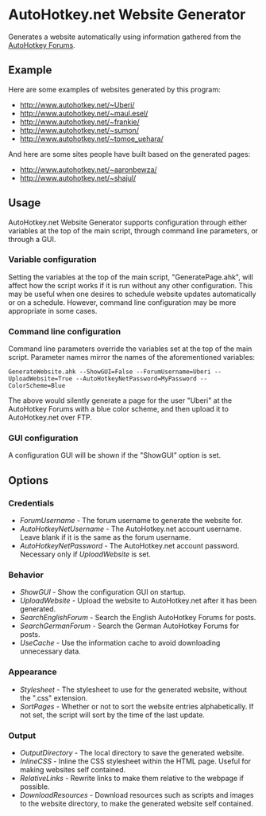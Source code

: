 AutoHotkey.net Website Generator
================================
Generates a website automatically using information gathered from the [AutoHotkey Forums].

Example
-------

Here are some examples of websites generated by this program:

* http://www.autohotkey.net/~Uberi/
* http://www.autohotkey.net/~maul.esel/
* http://www.autohotkey.net/~frankie/
* http://www.autohotkey.net/~sumon/
* http://www.autohotkey.net/~tomoe_uehara/

And here are some sites people have built based on the generated pages:

* http://www.autohotkey.net/~aaronbewza/
* http://www.autohotkey.net/~shajul/

Usage
-----

AutoHotkey.net Website Generator supports configuration through either variables at the top of the main script, through command line parameters, or through a GUI.

### Variable configuration

Setting the variables at the top of the main script, "GeneratePage.ahk", will affect how the script works if it is run without any other configuration. This may be useful when one desires to schedule website updates automatically or on a schedule. However, command line configuration may be more appropriate in some cases.

### Command line configuration

Command line parameters override the variables set at the top of the main script. Parameter names mirror the names of the aforementioned variables:

    GenerateWebsite.ahk --ShowGUI=False --ForumUsername=Uberi --UploadWebsite=True --AutoHotkeyNetPassword=MyPassword --ColorScheme=Blue

The above would silently generate a page for the user "Uberi" at the AutoHotkey Forums with a blue color scheme, and then upload it to AutoHotkey.net over FTP.

### GUI configuration

A configuration GUI will be shown if the "ShowGUI" option is set.

Options
-------

### Credentials
* _ForumUsername_ - The forum username to generate the website for.
* _AutoHotkeyNetUsername_ - The AutoHotkey.net account username. Leave blank if it is the same as the forum username.
* _AutoHotkeyNetPassword_ - The AutoHotkey.net account password. Necessary only if _UploadWebsite_ is set.

### Behavior
* _ShowGUI_ - Show the configuration GUI on startup.
* _UploadWebsite_ - Upload the website to AutoHotkey.net after it has been generated.
* _SearchEnglishForum_ - Search the English AutoHotkey Forums for posts.
* _SearchGermanForum_ - Search the German AutoHotkey Forums for posts.
* _UseCache_ - Use the information cache to avoid downloading unnecessary data.

### Appearance
* _Stylesheet_ - The stylesheet to use for the generated website, without the ".css" extension.
* _SortPages_ - Whether or not to sort the website entries alphabetically. If not set, the script will sort by the time of the last update.

### Output
* _OutputDirectory_ - The local directory to save the generated website.
* _InlineCSS_ - Inline the CSS stylesheet within the HTML page. Useful for making websites self contained.
* _RelativeLinks_ - Rewrite links to make them relative to the webpage if possible.
* _DownloadResources_ - Download resources such as scripts and images to the website directory, to make the generated website self contained.

[AutoHotkey Forums]: http://www.autohotkey.com/forum/